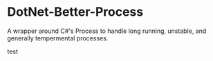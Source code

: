 DotNet-Better-Process
=====================

A wrapper around C#'s Process to handle long running, unstable, and generally tempermental processes.

test
